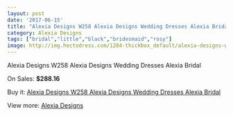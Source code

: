 ```yaml
---
layout: post
date: '2017-06-15'
title: "Alexia Designs W258 Alexia Designs Wedding Dresses Alexia Bridal"
category: Alexia Designs
tags: ["bridal","little","black","bridesmaid","rosy"]
image: http://img.hectodress.com/1284-thickbox_default/alexia-designs-w258-alexia-designs-wedding-dresses-alexia-bridal.jpg
---
```

Alexia Designs W258 Alexia Designs Wedding Dresses Alexia Bridal

On Sales: **$288.16**
<a href="https://www.hectodress.com/alexia-designs/796-alexia-designs-w258-alexia-designs-wedding-dresses-alexia-bridal.html"><amp-img layout="responsive" width="600" height="600" src="//img.hectodress.com/1284-thickbox_default/alexia-designs-w258-alexia-designs-wedding-dresses-alexia-bridal.jpg" alt="Alexia Designs W258 Alexia Designs Wedding Dresses Alexia Bridal 0" /></a>
<a href="https://www.hectodress.com/alexia-designs/796-alexia-designs-w258-alexia-designs-wedding-dresses-alexia-bridal.html"><amp-img layout="responsive" width="600" height="600" src="//img.hectodress.com/1285-thickbox_default/alexia-designs-w258-alexia-designs-wedding-dresses-alexia-bridal.jpg" alt="Alexia Designs W258 Alexia Designs Wedding Dresses Alexia Bridal 1" /></a>

Buy it: [Alexia Designs W258 Alexia Designs Wedding Dresses Alexia Bridal](https://www.hectodress.com/alexia-designs/796-alexia-designs-w258-alexia-designs-wedding-dresses-alexia-bridal.html "Alexia Designs W258 Alexia Designs Wedding Dresses Alexia Bridal")

View more: [Alexia Designs](https://www.hectodress.com/11-alexia-designs "Alexia Designs")